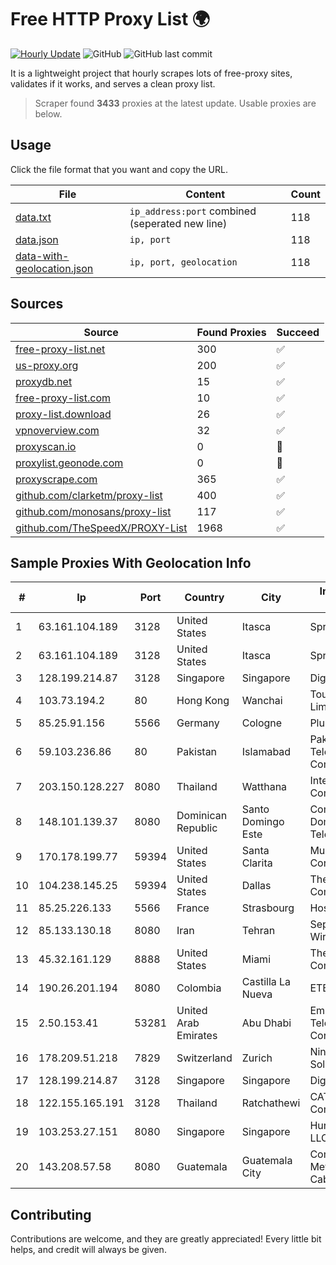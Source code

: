 
# Free HTTP Proxy List 🌍

[![Hourly Update](https://github.com/mertguvencli/http-proxy-list/actions/workflows/main.yml/badge.svg?branch=main)](https://github.com/mertguvencli/http-proxy-list/actions/workflows/main.yml)
![GitHub](https://img.shields.io/github/license/mertguvencli/http-proxy-list)
![GitHub last commit](https://img.shields.io/github/last-commit/mertguvencli/http-proxy-list)

It is a lightweight project that hourly scrapes lots of free-proxy sites, validates if it works, and serves a clean proxy list.


> Scraper found **3433** proxies at the latest update. Usable proxies are below.

## Usage

Click the file format that you want and copy the URL.


|File|Content|Count|
|----|-------|-----|
|[data.txt](https://raw.githubusercontent.com/mertguvencli/http-proxy-list/main/proxy-list/data.txt)|`ip_address:port` combined (seperated new line)|118|
|[data.json](https://raw.githubusercontent.com/mertguvencli/http-proxy-list/main/proxy-list/data.json)|`ip, port`|118|
|[data-with-geolocation.json](https://raw.githubusercontent.com/mertguvencli/http-proxy-list/main/proxy-list/data-with-geolocation.json)|`ip, port, geolocation`|118|

## Sources

|Source|Found Proxies|Succeed|
|------|-------------|-------|
|[free-proxy-list.net](https://free-proxy-list.net)|300|✅|
|[us-proxy.org](https://www.us-proxy.org)|200|✅|
|[proxydb.net](http://proxydb.net)|15|✅|
|[free-proxy-list.com](https://free-proxy-list.com/?page=&port=&type%5B%5D=http&type%5B%5D=https&up_time=0&search=Search)|10|✅|
|[proxy-list.download](https://www.proxy-list.download/HTTP)|26|✅|
|[vpnoverview.com](https://vpnoverview.com/privacy/anonymous-browsing/free-proxy-servers)|32|✅|
|[proxyscan.io](https://www.proxyscan.io)|0|🚫|
|[proxylist.geonode.com](https://proxylist.geonode.com/api/proxy-list?limit=300&page=1&sort_by=lastChecked&sort_type=desc&protocols=http,https)|0|🚫|
|[proxyscrape.com](https://api.proxyscrape.com/v2/?request=displayproxies&protocol=http&timeout=10000&country=all&ssl=all&anonymity=all)|365|✅|
|[github.com/clarketm/proxy-list](https://raw.githubusercontent.com/clarketm/proxy-list/master/proxy-list-raw.txt)|400|✅|
|[github.com/monosans/proxy-list](https://raw.githubusercontent.com/monosans/proxy-list/main/proxies/http.txt)|117|✅|
|[github.com/TheSpeedX/PROXY-List](https://raw.githubusercontent.com/TheSpeedX/PROXY-List/master/http.txt)|1968|✅|


## Sample Proxies With Geolocation Info

|#|Ip|Port|Country|City|Internet Service Provider|
|-|--|----|-------|----|-------------------------|
|1|63.161.104.189|3128|United States|Itasca|Sprint|
|2|63.161.104.189|3128|United States|Itasca|Sprint|
|3|128.199.214.87|3128|Singapore|Singapore|DigitalOcean, LLC|
|4|103.73.194.2|80|Hong Kong|Wanchai|TouchPal HK Co., Limited|
|5|85.25.91.156|5566|Germany|Cologne|PlusServer GmbH|
|6|59.103.236.86|80|Pakistan|Islamabad|Pakistan Telecommunication Company Limited|
|7|203.150.128.227|8080|Thailand|Watthana|Internet Thailand Company Ltd|
|8|148.101.139.37|8080|Dominican Republic|Santo Domingo Este|Compañía Dominicana de Teléfonos S. A.|
|9|170.178.199.77|59394|United States|Santa Clarita|Multacom Corporation|
|10|104.238.145.25|59394|United States|Dallas|The Constant Company|
|11|85.25.226.133|5566|France|Strasbourg|Host Europe GmbH|
|12|85.133.130.18|8080|Iran|Tehran|Sepanta Yazd Wireless|
|13|45.32.161.129|8888|United States|Miami|The Constant Company|
|14|190.26.201.194|8080|Colombia|Castilla La Nueva|ETB - Colombia|
|15|2.50.153.41|53281|United Arab Emirates|Abu Dhabi|Emirates Telecommunications Corporation|
|16|178.209.51.218|7829|Switzerland|Zurich|Nine Internet Solutions AG|
|17|128.199.214.87|3128|Singapore|Singapore|DigitalOcean, LLC|
|18|122.155.165.191|3128|Thailand|Ratchathewi|CAT Telecom Public Company Limited|
|19|103.253.27.151|8080|Singapore|Singapore|Hurricane Electric LLC|
|20|143.208.57.58|8080|Guatemala|Guatemala City|Comunicaciones Metropolitanas Cablecolor|



## Contributing

Contributions are welcome, and they are greatly appreciated! Every
little bit helps, and credit will always be given.


